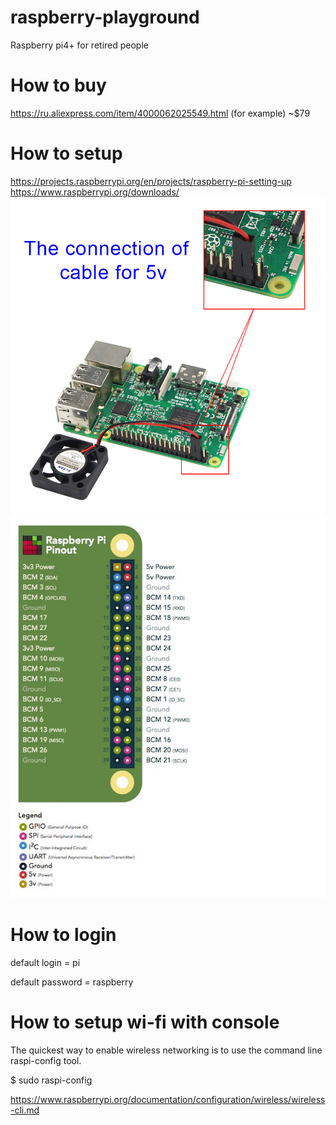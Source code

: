 # raspberry-playground
Raspberry pi4+ for retired people 

# How to buy
https://ru.aliexpress.com/item/4000062025549.html (for example) ~$79

# How to setup
https://projects.raspberrypi.org/en/projects/raspberry-pi-setting-up
https://www.raspberrypi.org/downloads/
<img src="connect_fan.jpg"/>
<img src="pinout.png"/>


# How to login
default login = pi

default password = raspberry

# How to setup wi-fi with console
The quickest way to enable wireless networking is to use the command line raspi-config tool.

$ sudo raspi-config

https://www.raspberrypi.org/documentation/configuration/wireless/wireless-cli.md
